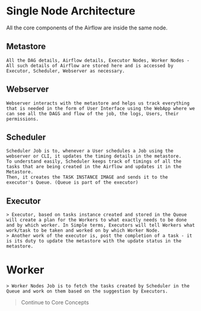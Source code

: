 # Single Node Architecture  
All the core components of the Airflow are inside the same node.

## Metastore
    All the DAG details, Airflow details, Executor Nodes, Worker Nodes - All such details of Airflow are stored here and is accessed by Executor, Scheduler, Webserver as necessary.

## Webserver
    Webserver interacts with the metastore and helps us track everything that is needed in the form of User Interface using the WebApp where we can see all the DAGS and flow of the job, the logs, Users, their permissions.

## Scheduler
    Scheduler Job is to, whenever a User schedules a Job using the webserver or CLI, it updates the timing details in the metastore.
    To understand easily, Scheduler keeps track of timings of all the tasks that are being created in the Airflow and updates it in the Metastore.
    Then, it creates the TASK INSTANCE IMAGE and sends it to the executor's Queue. (Queue is part of the executor)

## Executor
    > Executor, based on tasks instance created and stored in the Queue will create a plan for the Workers to what exactly needs to be done and by which worker. In Simple terms, Executors will tell Workers what work/task to be taken and worked on by which Worker Node.
    > Another work of the executor is, post the completion of a task - it is its duty to update the metastore with the update status in the metastore.

# Worker
    > Worker Nodes Job is to fetch the tasks created by Scheduler in the Queue and work on them based on the suggestion by Executors.


> Continue to Core Concepts
